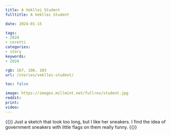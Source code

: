 ```yaml
---
title: A Vekllei Student
fulltitle: A Vekllei Student

date: 2024-01-15

tags:
- 2024
- coretti
categories:
- story
keywords:
- 2024

rgb: 167, 106, 103
url: /stories/vekllei-student/

toc: false

image: https://images.millmint.net/fullres/student.jpg
reddit:
print:
video:
---
```

{{<note caption>}}
Just a sketch that took too long, but I like her sneakers. I find the idea of government sneakers with little flags on them really funny.
{{</note>}}